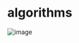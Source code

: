 # algorithms
![image](https://github.com/canzhao0928/algorithms/assets/63222201/a624adbc-7c9b-49d9-94ae-9e20cbc54262)

